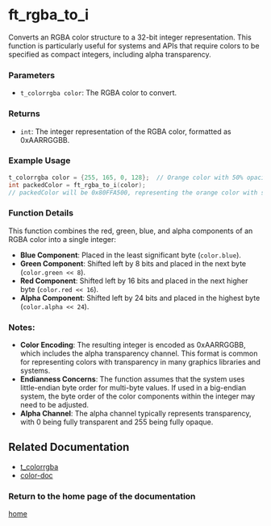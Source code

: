 # ft_rgba_to_i
Converts an RGBA color structure to a 32-bit integer representation. This function is particularly useful for systems and APIs that require colors to be specified as compact integers, including alpha transparency.

### Parameters
- `t_colorrgba color`: The RGBA color to convert.

### Returns
- `int`: The integer representation of the RGBA color, formatted as 0xAARRGGBB.

### Example Usage
```c
t_colorrgba color = {255, 165, 0, 128};  // Orange color with 50% opacity
int packedColor = ft_rgba_to_i(color);
// packedColor will be 0x80FFA500, representing the orange color with semi-transparency in hexadecimal.
```

### Function Details
This function combines the red, green, blue, and alpha components of an RGBA color into a single integer:
- **Blue Component**: Placed in the least significant byte (`color.blue`).
- **Green Component**: Shifted left by 8 bits and placed in the next byte (`color.green << 8`).
- **Red Component**: Shifted left by 16 bits and placed in the next higher byte (`color.red << 16`).
- **Alpha Component**: Shifted left by 24 bits and placed in the highest byte (`color.alpha << 24`).

### Notes:
- **Color Encoding**: The resulting integer is encoded as 0xAARRGGBB, which includes the alpha transparency channel. This format is common for representing colors with transparency in many graphics libraries and systems.
- **Endianness Concerns**: The function assumes that the system uses little-endian byte order for multi-byte values. If used in a big-endian system, the byte order of the color components within the integer may need to be adjusted.
- **Alpha Channel**: The alpha channel typically represents transparency, with 0 being fully transparent and 255 being fully opaque.

## Related Documentation
- [t_colorrgba](./t_colorrgba.md)
- [color-doc](../color-doc.md)

### Return to the home page of the documentation
[home](../../home.md)
